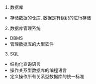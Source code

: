 1. 数据库
- 存储数据的仓库, 数据是有组织的进行存储

2. 数据库管理系统
- DBMS
- 管理数据库的大型软件

3. SQL
- 结构化查询语言
- 操作关系型数据库的编程语言
- 定义操作所有关系型数据库的统一标准

